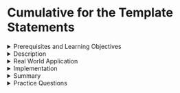 # Cumulative for the  Template Statements
<details><summary>Prerequisites and Learning Objectives</summary>

# Prerequisites

- Sound knowledge of HTML, CSS, and JavaScript.
- The basic idea of the MVC (Model-View-Controller) architecture.
- Basic knowledge about TypeScript.


# Learning Objectives

- To define Template Statements.
</details>
<details><summary>Description</summary>

# Description

- Template Statements are methods or properties, used in HTML invoked in response to user events.

**Syntax**

- Template statements use a language similar to javascript but the parser for template statements is not similar to template expressions.
  
The following JavaScript and template expression syntax is not allowed in Template statements.

- New Increment and decrement operators, ++ and --
- Operator assignment, such as += and -=
- The bitwise operators, such as & and The pipe operator |.

</details>
<details><summary>Real World Application</summary>

# Real World Application


- Submitting data after the submit button is clicked can be implemented using Template statements.
- Incrementing or decrementing the value of a number like the quantity of a product.
</details>
<details><summary>Implementation</summary> 

# Implamentation

- Consider a text which dynamically displays, how many times a specific button is clicked.

app.component.html:

```html
<button (click) = 'countClicks();'> click me!</button>
<p>No of clicks : {{count}}</p>
```

- In the above code, every time a button is clicked the method countClicks() is implemented.
- text interpolation is implemented with a variable click.

app.component.ts:

```ts
import { Component } from '@angular/core';

@Component({
  selector: 'app-root',
  templateUrl: 'app.component.html',
  styleUrls: ['./app.component.css']
})
export class AppComponent {
  title = 'sample';
  count =0;
  countClicks():void{
    this.count+=1;

  }
}

```

- In the above code, the method countClicks() increments the count every time the button is clicked.

Html page:

![Before Click](/modules_new/resources/stringinterpolation1.PNG)

- After the button is clicked, the text is updated to 1.

![After Click](/modules_new/resources/stringinterpolation2.PNG)

- By using template statement and text Interpolation, the data from the TypeScript class to HTML page is dynamically updated. 
</details>
<details><summary>Summary</summary> 

# Summary

- Template statements are used to monitor and respond to user actions, like key strokes, clicks etc.
</details>
<details><summary>Practice Questions</summary>

[Practice Questions](./Quiz.gift)</details>
